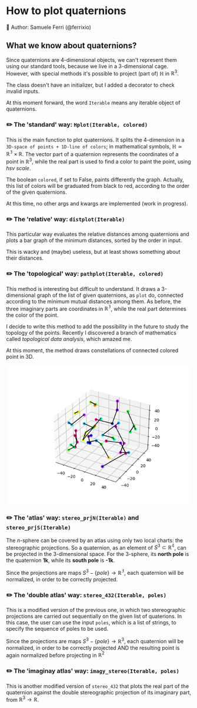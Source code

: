 # How to plot quaternions

🐉 Author: Samuele Ferri (@ferrixio)

## What we know about quaternions?

Since quaternions are 4-dimensional objects, we can't represent them using our standard tools, because we live in a 3-dimensional cage. However, with special methods it's possible to project (part of) $\mathbb{H}$ in $\mathbb{R}^3$.

The class doesn't have an initializer, but I added a decorator to check invalid inputs.

At this moment forward, the word `Iterable` means any iterable object of quaternions.


### :pencil2: The 'standard' way: `Hplot(Iterable, colored)`

This is the main function to plot quaternions. It splits the 4-dimension in a `3D-space of points + 1D-line of colors`; in mathematical symbols, $\mathbb{H} \simeq \mathbb{R^3} \times \mathbb{R}$. The vector part of a quaternion represents the coordinates of a point in $\mathbb{R}^3$, while the real part is used to find a color to paint the point, using _hsv scale_.

The boolean `colored`, if set to False, paints differently the graph. Actually, this list of colors will be graduated from black to red, according to the order of the given quaternions.

At this time, no other args and kwargs are implemented (work in progress).


### :pencil2: The 'relative' way: `distplot(Iterable)`

This particular way evaluates the relative distances among quaternions and plots a bar graph of the minimum distances, sorted by the order in input.

This is wacky and (maybe) useless, but at least shows something about their distances.


### :pencil2: The 'topological' way: `pathplot(Iterable, colored)`

This method is interesting but difficult to understand. It draws a 3-dimensional graph of the list of given quaternions, as `plot` do, connected according to the minimum mutual distances among them. As before, the three imaginary parts are coordinates in $\mathbb{R^3}$, while the real part determines the color of the point.

I decide to write this method to add the possibility in the future to study the topology of the points. Recently I discovered a branch of mathematics called _topological data analysis_, which amazed me.

At this moment, the method draws constellations of connected colored point in 3D.

![My Image](Figure_1.png)


### :pencil2: The 'atlas' way: `stereo_prjN(Iterable)` and `stereo_prjS(Iterable)`

The $n$-sphere can be covered by an atlas using only two local charts: the stereographic projections. So a quaternion, as an element of $S^3\subset \mathbb{R^4}$, can be projected in the 3-dimensional space. For the 3-sphere, its **north pole** is the quaternion **1k**, while its **south pole** is **-1k**.

Since the projections are maps $S^3-\{pole\}\to\mathbb{R^3}$, each quaternion will be normalized, in order to be correctly projected.


### :pencil2: The 'double atlas' way: `stereo_432(Iterable, poles)`

This is a modified version of the previous one, in which two stereographic projections are carried out sequentially on the given list of quaterions. In this case, the user can use the input `poles`, which is a list of strings, to specify the sequence of poles to be used.

Since the projections are maps $S^3-\{pole\}\to\mathbb{R}^3$, each quaternion will be normalized, in order to be correctly projected AND the resulting point is again normalized before projecting in $\mathbb{R}^2$

### :pencil2: The 'imaginay atlas' way: `imagy_stereo(Iterable, poles)`

This is another modified version of `stereo_432` that plots the real part of the quaternion against the double stereographic projection of its imaginary part, from $\mathbb{R}^3\to\mathbb{R}$.